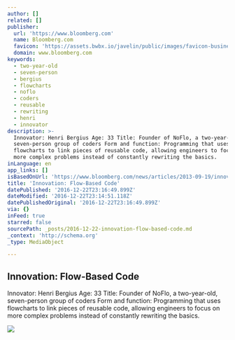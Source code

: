 ```yaml
---
author: []
related: []
publisher:
  url: 'https://www.bloomberg.com'
  name: Bloomberg.com
  favicon: 'https://assets.bwbx.io/javelin/public/images/favicon-business-4b63d80936.png'
  domain: www.bloomberg.com
keywords:
  - two-year-old
  - seven-person
  - bergius
  - flowcharts
  - noflo
  - coders
  - reusable
  - rewriting
  - henri
  - innovator
description: >-
  Innovator: Henri Bergius Age: 33 Title: Founder of NoFlo, a two-year-old,
  seven-person group of coders Form and function: Programming that uses
  flowcharts to link pieces of reusable code, allowing engineers to focus on
  more complex problems instead of constantly rewriting the basics.
inLanguage: en
app_links: []
isBasedOnUrl: 'https://www.bloomberg.com/news/articles/2013-09-19/innovation-flow-based-code'
title: 'Innovation: Flow-Based Code'
datePublished: '2016-12-22T23:16:49.899Z'
dateModified: '2016-12-22T23:14:51.118Z'
datePublishedOriginal: '2016-12-22T23:16:49.899Z'
via: {}
inFeed: true
starred: false
sourcePath: _posts/2016-12-22-innovation-flow-based-code.md
_context: 'http://schema.org'
_type: MediaObject

---
```

<article style=""><h1>Innovation: Flow-Based Code</h1><p>Innovator: Henri Bergius Age: 33 Title: Founder of NoFlo, a two-year-old, seven-person group of coders Form and function: Programming that uses flowcharts to link pieces of reusable code, allowing engineers to focus on more complex problems instead of constantly rewriting the basics.</p><img src="https://assets.bwbx.io/images/users/iqjWHBFdfxIU/iv2n.QvDbblQ/v1/-1x-1.jpg" /></article>
